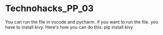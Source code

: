 # Technohacks_PP_03

You can run the file in vscode and pycharm.
if you want to run the file.
you have to install kivy. Here's how you can do this:
pip install kivy
